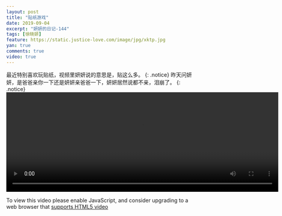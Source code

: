 ```yaml
---
layout: post
title: "贴纸游戏"
date: 2019-09-04
excerpt: "妍妍的日记-144"
tags: [徐晓妍]
feature: https://static.justice-love.com/image/jpg/xktp.jpg
yan: true
comments: true
video: true
---
```

最近特别喜欢玩贴纸，视频里妍妍说的意思是，贴这么多。
{: .notice}
昨天问妍妍，是爸爸亲你一下还是妍妍亲爸爸一下，妍妍居然说都不亲，泪崩了。
{: .notice}
<video id="my-video" class="video-js vjs-16-9 clipboard" controls preload="auto" width="722" height="264" data-setup="{}">
    <source src="{{ site.staticUrl }}/yanyan/video/wanyouxitietiezhi.mp4" type='video/mp4'>
    <p class="vjs-no-js">
      To view this video please enable JavaScript, and consider upgrading to a web browser that
      <a href="http://videojs.com/html5-video-support/" target="_blank">supports HTML5 video</a>
    </p>
</video>
